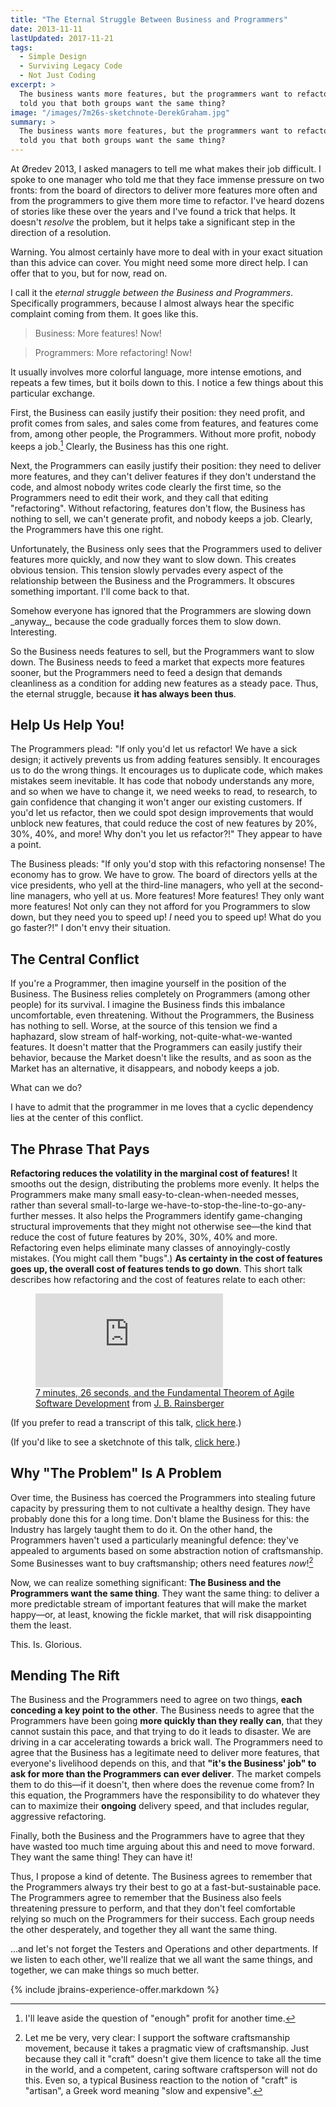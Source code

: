 ```yaml
---
title: "The Eternal Struggle Between Business and Programmers"
date: 2013-11-11
lastUpdated: 2017-11-21
tags:
  - Simple Design
  - Surviving Legacy Code
  - Not Just Coding
excerpt: >
  The business wants more features, but the programmers want to refactor. What if I
  told you that both groups want the same thing?
image: "/images/7m26s-sketchnote-DerekGraham.jpg"
summary: >
  The business wants more features, but the programmers want to refactor. What if I
  told you that both groups want the same thing?
---
```

At Øredev 2013, I asked managers to tell me what makes their job difficult. I spoke to one manager who told me that they face immense pressure on two fronts: from the board of directors to deliver more features more often and from the programmers to give them more time to refactor. I've heard dozens of stories like these over the years and I've found a trick that helps. It doesn't _resolve_ the problem, but it helps take a significant step in the direction of a resolution.

Warning. You almost certainly have more to deal with in your exact situation than this advice can cover. You might need some more direct help. I can offer that to you, but for now, read on.

<!-- more -->

I call it the *eternal struggle between the Business and Programmers*. Specifically programmers, because I almost always hear the specific complaint coming from them. It goes like this.

> Business: More features! Now!

> Programmers: More refactoring! Now!

It usually involves more colorful language, more intense emotions, and repeats a few times, but it boils down to this. I notice a few things about this particular exchange.

First, the Business can easily justify their position: they need profit, and profit comes from sales, and sales come from features, and features come from, among other people, the Programmers. Without more profit, nobody keeps a job.[^enough-profit] Clearly, the Business has this one right.

[^enough-profit]: I'll leave aside the question of "enough" profit for another time.

Next, the Programmers can easily justify their position: they need to deliver more features, and they can't deliver features if they don't understand the code, and almost nobody writes code clearly the first time, so the Programmers need to edit their work, and they call that editing "refactoring". Without refactoring, features don't flow, the Business has nothing to sell, we can't generate profit, and nobody keeps a job. Clearly, the Programmers have this one right.

Unfortunately, the Business only sees that the Programmers used to deliver features more quickly, and now they want to slow down. This creates obvious tension. This tension slowly pervades every aspect of the relationship between the Business and the Programmers. It obscures something important. I'll come back to that.

<p class="aside" markdown="1">Somehow everyone has ignored that the Programmers are slowing down _anyway_, because the code gradually forces them to slow down. Interesting.</p>

So the Business needs features to sell, but the Programmers want to slow down. The Business needs to feed a market that expects more features sooner, but the Programmers need to feed a design that demands cleanliness as a condition for adding new features as a steady pace. Thus, the eternal struggle, because **it has always been thus**.

## Help Us Help You!

The Programmers plead: "If only you'd let us refactor! We have a sick design; it actively prevents us from adding features sensibly. It encourages us to do the wrong things. It encourages us to duplicate code, which makes mistakes seem inevitable. It has code that nobody understands any more, and so when we have to change it, we need weeks to read, to research, to gain confidence that changing it won't anger our existing customers. If you'd let us refactor, then we could spot design improvements that would unblock new features, that could reduce the cost of new features by 20%, 30%, 40%, and more! Why don't you let us refactor?!" They appear to have a point.

The Business pleads: "If only you'd stop with this refactoring nonsense! The economy has to grow. We have to grow. The board of directors yells at the vice presidents, who yell at the third-line managers, who yell at the second-line managers, who yell at us. More features! More features! They only want more features! Not only can they not afford for you Programmers to slow down, but they need you to speed up! *I* need you to speed up! What do you go faster?!" I don't envy their situation.

## The Central Conflict

If you're a Programmer, then imagine yourself in the position of the Business. The Business relies completely on Programmers (among other people) for its survival. I imagine the Business finds this imbalance uncomfortable, even threatening. Without the Programmers, the Business has nothing to sell. Worse, at the source of this tension we find a haphazard, slow stream of half-working, not-quite-what-we-wanted features. It doesn't matter that the Programmers can easily justify their behavior, because the Market doesn't like the results, and as soon as the Market has an alternative, it disappears, and nobody keeps a job.

What can we do?

<p class="aside" markdown="1">I have to admit that the programmer in me loves that a cyclic dependency lies at the center of this conflict.</p>

## The Phrase That Pays

**Refactoring reduces the volatility in the marginal cost of features!** It smooths out the design, distributing the problems more evenly. It helps the Programmers make many small easy-to-clean-when-needed messes, rather than several small-to-large we-have-to-stop-the-line-to-go-any-further messes. It also helps the Programmers identify game-changing structural improvements that they might not otherwise see&mdash;the kind that reduce the cost of future features by 20%, 30%, 40% and more. Refactoring even helps eliminate many classes of annoyingly-costly mistakes. (You might call them "bugs".) **As certainty in the cost of features goes up, the overall cost of features tends to go down**. This short talk describes how refactoring and the cost of features relate to each other:

<figure class="body-text-block">
<div class="embedded-video-container">
<iframe class="embedded-video" src="https://www.youtube.com/embed/WSes_PexXcA?rel=0" frameborder="0" allow="encrypted-media" allowfullscreen></iframe>
</div>
<figcaption><a href="https://www.youtube.com/watch?v=WSes_PexXcA">7 minutes, 26 seconds, and the Fundamental Theorem of Agile Software Development</a> from <a href="https://www.jbrains.ca">J. B. Rainsberger</a></figcaption>
</figure>

<script type="text/javascript">
// Fucking absurd hack, because I don't know how to make
// Node.js modules import "plain" (non-Node) Javascript
// source files
var module = { exports: [] };
</script>
<script type="text/javascript" src="/javascript/toggle.js"></script>
<script type="text/javascript">
var sketchnoteDisplayPeer = { displayState: "none" };
var transcriptDisplayPeer = { displayState: "none" };

function toggleSketchnoteFor7m26s(document) {
  toggleDisplayFor(document.querySelector("#sketchnote_7m26s"), sketchnoteDisplayPeer);
}

function toggleTranscriptFor7m26s(document) {
  toggleDisplayFor(document.querySelector("#transcript_7m26s"), transcriptDisplayPeer);
}
</script>

(If you prefer to read a transcript of this talk, [click here](javascript:toggleTranscriptFor7m26s(document)).)

(If you'd like to see a sketchnote of this talk, [click here](javascript:toggleSketchnoteFor7m26s(document)).)

<div id="transcript_7m26s" style="display: none">
<pre>
{% include 7Minutes26Seconds/transcript.txt %}
</pre>
</div>

<div id="sketchnote_7m26s" style="display: none">
![A sketchnote from [Derek Graham](//twitter.com/deejaygraham)](/images/7m26s-sketchnote-DerekGraham.jpg)
</div>

## Why "The Problem" Is A Problem

Over time, the Business has coerced the Programmers into stealing future capacity by pressuring them to not cultivate a healthy design. They have probably done this for a long time. Don't blame the Business for this: the Industry has largely taught them to do it. On the other hand, the Programmers haven't used a particularly meaningful defence: they've appealed to arguments based on some abstraction notion of craftsmanship. Some Businesses want to buy craftsmanship; others need features *now*![^fn2]

[^fn2]: Let me be very, very clear: I support the software craftsmanship movement, because it takes a pragmatic view of craftsmanship. Just because they call it "craft" doesn't give them licence to take all the time in the world, and a competent, caring software craftsperson will not do this. Even so, a typical Business reaction to the notion of "craft" is "artisan", a Greek word meaning "slow and expensive".

Now, we can realize something significant: **The Business and the Programmers want the same thing**. They want the same thing: to deliver a more predictable stream of important features that will make the market happy&mdash;or, at least, knowing the fickle market, that will risk disappointing them the least.

This. Is. Glorious.

## Mending The Rift

The Business and the Programmers need to agree on two things, **each conceding a key point to the other**. The Business needs to agree that the Programmers have been going **more quickly than they really can**, that they cannot sustain this pace, and that trying to do it leads to disaster. We are driving in a car accelerating towards a brick wall. The Programmers need to agree that the Business has a legitimate need to deliver more features, that everyone's livelihood depends on this, and that **"it's the Business' job" to ask for more than the Programmers can ever deliver**. The market compels them to do this&mdash;if it doesn't, then where does the revenue come from? In this equation, the Programmers have the responsibility to do whatever they can to maximize their **ongoing** delivery speed, and that includes regular, aggressive refactoring.

Finally, both the Business and the Programmers have to agree that they have wasted too much time arguing about this and need to move forward. They want the same thing! They can have it!

Thus, I propose a kind of detente. The Business agrees to remember that the Programmers always try their best to go at a fast-but-sustainable pace. The Programmers agree to remember that the Business also feels threatening pressure to perform, and that they don't feel comfortable relying so much on the Programmers for their success. Each group needs the other desperately, and together they all want the same thing.

...and let's not forget the Testers and Operations and other departments. If we listen to each other, we'll realize that we all want the same things, and together, we can make things so much better.

{% include jbrains-experience-offer.markdown %}
